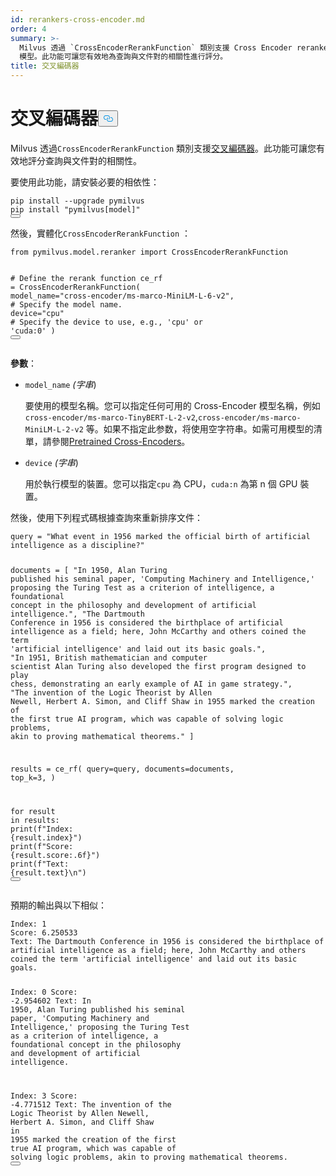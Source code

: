 ```yaml
---
id: rerankers-cross-encoder.md
order: 4
summary: >-
  Milvus 透過 `CrossEncoderRerankFunction` 類別支援 Cross Encoder reranker
  模型。此功能可讓您有效地為查詢與文件對的相關性進行評分。
title: 交叉編碼器
---
```

<h1 id="Cross-Encoder" class="common-anchor-header">交叉編碼器<button data-href="#Cross-Encoder" class="anchor-icon" translate="no">
      <svg translate="no"
        aria-hidden="true"
        focusable="false"
        height="20"
        version="1.1"
        viewBox="0 0 16 16"
        width="16"
      >
        <path
          fill="#0092E4"
          fill-rule="evenodd"
          d="M4 9h1v1H4c-1.5 0-3-1.69-3-3.5S2.55 3 4 3h4c1.45 0 3 1.69 3 3.5 0 1.41-.91 2.72-2 3.25V8.59c.58-.45 1-1.27 1-2.09C10 5.22 8.98 4 8 4H4c-.98 0-2 1.22-2 2.5S3 9 4 9zm9-3h-1v1h1c1 0 2 1.22 2 2.5S13.98 12 13 12H9c-.98 0-2-1.22-2-2.5 0-.83.42-1.64 1-2.09V6.25c-1.09.53-2 1.84-2 3.25C6 11.31 7.55 13 9 13h4c1.45 0 3-1.69 3-3.5S14.5 6 13 6z"
        ></path>
      </svg>
    </button></h1><p>Milvus 透過<code translate="no">CrossEncoderRerankFunction</code> 類別支援<a href="https://github.com/FlagOpen/FlagEmbedding/tree/master/FlagEmbedding/reranker">交叉編碼器</a>。此功能可讓您有效地評分查詢與文件對的相關性。</p>
<p>要使用此功能，請安裝必要的相依性：</p>
<pre><code translate="no" class="language-bash">pip install --upgrade pymilvus
pip install <span class="hljs-string">&quot;pymilvus[model]&quot;</span>
<button class="copy-code-btn"></button></code></pre>
<p>然後，實體化<code translate="no">CrossEncoderRerankFunction</code> ：</p>
<pre><code translate="no" class="language-python"><span class="hljs-keyword">from</span> pymilvus.model.reranker <span class="hljs-keyword">import</span> CrossEncoderRerankFunction

<span class="hljs-comment"># Define the rerank function</span>
ce_rf = CrossEncoderRerankFunction(
    model_name=<span class="hljs-string">&quot;cross-encoder/ms-marco-MiniLM-L-6-v2&quot;</span>,  <span class="hljs-comment"># Specify the model name.</span>
    device=<span class="hljs-string">&quot;cpu&quot;</span> <span class="hljs-comment"># Specify the device to use, e.g., &#x27;cpu&#x27; or &#x27;cuda:0&#x27;</span>
)
<button class="copy-code-btn"></button></code></pre>
<p><strong>參數</strong>：</p>
<ul>
<li><p><code translate="no">model_name</code> <em>(字串</em>)</p>
<p>要使用的模型名稱。您可以指定任何可用的 Cross-Encoder 模型名稱，例如<code translate="no">cross-encoder/ms-marco-TinyBERT-L-2-v2</code>,<code translate="no">cross-encoder/ms-marco-MiniLM-L-2-v2</code> 等。如果不指定此参数，将使用空字符串。如需可用模型的清單，請參閱<a href="https://www.sbert.net/docs/pretrained_cross-encoders.html#">Pretrained Cross-Encoders</a>。</p></li>
<li><p><code translate="no">device</code> <em>(字串</em>)</p>
<p>用於執行模型的裝置。您可以指定<code translate="no">cpu</code> 為 CPU，<code translate="no">cuda:n</code> 為第 n 個 GPU 裝置。</p></li>
</ul>
<p>然後，使用下列程式碼根據查詢來重新排序文件：</p>
<pre><code translate="no" class="language-python">query = <span class="hljs-string">&quot;What event in 1956 marked the official birth of artificial intelligence as a discipline?&quot;</span>

documents = [
    <span class="hljs-string">&quot;In 1950, Alan Turing published his seminal paper, &#x27;Computing Machinery and Intelligence,&#x27; proposing the Turing Test as a criterion of intelligence, a foundational concept in the philosophy and development of artificial intelligence.&quot;</span>,
    <span class="hljs-string">&quot;The Dartmouth Conference in 1956 is considered the birthplace of artificial intelligence as a field; here, John McCarthy and others coined the term &#x27;artificial intelligence&#x27; and laid out its basic goals.&quot;</span>,
    <span class="hljs-string">&quot;In 1951, British mathematician and computer scientist Alan Turing also developed the first program designed to play chess, demonstrating an early example of AI in game strategy.&quot;</span>,
    <span class="hljs-string">&quot;The invention of the Logic Theorist by Allen Newell, Herbert A. Simon, and Cliff Shaw in 1955 marked the creation of the first true AI program, which was capable of solving logic problems, akin to proving mathematical theorems.&quot;</span>
]

results = ce_rf(
    query=query,
    documents=documents,
    top_k=<span class="hljs-number">3</span>,
)

<span class="hljs-keyword">for</span> result <span class="hljs-keyword">in</span> results:
    <span class="hljs-built_in">print</span>(<span class="hljs-string">f&quot;Index: <span class="hljs-subst">{result.index}</span>&quot;</span>)
    <span class="hljs-built_in">print</span>(<span class="hljs-string">f&quot;Score: <span class="hljs-subst">{result.score:<span class="hljs-number">.6</span>f}</span>&quot;</span>)
    <span class="hljs-built_in">print</span>(<span class="hljs-string">f&quot;Text: <span class="hljs-subst">{result.text}</span>\n&quot;</span>)
<button class="copy-code-btn"></button></code></pre>
<p>預期的輸出與以下相似：</p>
<pre><code translate="no" class="language-python">Index: <span class="hljs-number">1</span>
Score: <span class="hljs-number">6.250533</span>
Text: The Dartmouth Conference <span class="hljs-keyword">in</span> <span class="hljs-number">1956</span> <span class="hljs-keyword">is</span> considered the birthplace of artificial intelligence <span class="hljs-keyword">as</span> a field; here, John McCarthy <span class="hljs-keyword">and</span> others coined the term <span class="hljs-string">&#x27;artificial intelligence&#x27;</span> <span class="hljs-keyword">and</span> laid <span class="hljs-keyword">out</span> its basic goals.

Index: <span class="hljs-number">0</span>
Score: <span class="hljs-number">-2.954602</span>
Text: In <span class="hljs-number">1950</span>, Alan Turing published his seminal paper, <span class="hljs-string">&#x27;Computing Machinery and Intelligence,&#x27;</span> proposing the Turing Test <span class="hljs-keyword">as</span> a criterion of intelligence, a foundational concept <span class="hljs-keyword">in</span> the philosophy <span class="hljs-keyword">and</span> development of artificial intelligence.

Index: <span class="hljs-number">3</span>
Score: <span class="hljs-number">-4.771512</span>
Text: The invention of the Logic Theorist <span class="hljs-keyword">by</span> Allen Newell, Herbert A. Simon, <span class="hljs-keyword">and</span> Cliff Shaw <span class="hljs-keyword">in</span> <span class="hljs-number">1955</span> marked the creation of the first <span class="hljs-literal">true</span> AI program, which was capable of solving logic problems, akin to proving mathematical theorems.
<button class="copy-code-btn"></button></code></pre>
